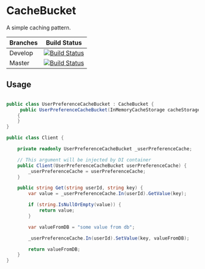 # CacheBucket

A simple caching pattern.

|Branches|Build Status|
|--------|------------|
|Develop |[![Build Status](https://travis-ci.org/Jkaveri/CacheBucket.svg?branch=develop)](https://travis-ci.org/Jkaveri/CacheBucket)|
|Master  |[![Build Status](https://travis-ci.org/Jkaveri/CacheBucket.svg?branch=master)](https://travis-ci.org/Jkaveri/CacheBucket) |

## Usage

```csharp

public class UserPreferenceCacheBucket : CacheBucket {
	 public UserPreferenceCacheBucket(InMemoryCacheStorage cacheStorage) : base("UserPreference", cacheStorage)
    {
    }
}

public class Client {

	private readonly UserPreferenceCacheBucket _userPreferenceCache;

	// This argument will be injected by DI container
	public Client(UserPreferenceCacheBucket userPreferenceCache) {
		_userPreferenceCache = userPreferenceCache;
	}

	public string Get(string userId, string key) {
		var value = _userPreferenceCache.In(userId).GetValue(key);

		if (string.IsNullOrEmpty(value)) {
			return value;
		}

		var valueFromDB = "some value from db";

		_userPreferenceCache.In(userId).SetValue(key, valueFromDB);

		return valueFromDB;
	}
}
```
